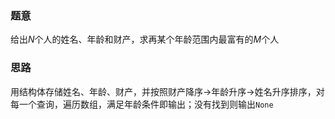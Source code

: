 ### 题意
给出$N$个人的姓名、年龄和财产，求再某个年龄范围内最富有的$M$个人

### 思路
用结构体存储姓名、年龄、财产，并按照财产降序->年龄升序->姓名升序排序，对每一个查询，遍历数组，满足年龄条件即输出；没有找到则输出`None`